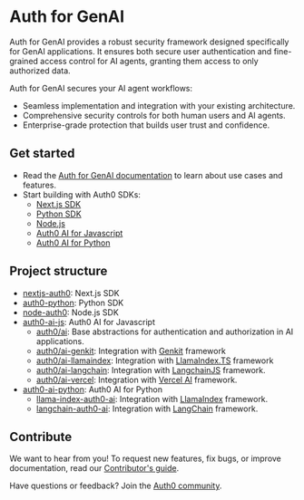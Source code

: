 # Auth for GenAI

Auth for GenAI provides a robust security framework designed specifically for GenAI applications. It ensures both secure user authentication and fine-grained access control for AI agents, granting them access to only authorized data.

Auth for GenAI secures your AI agent workflows:

- Seamless implementation and integration with your existing architecture.
- Comprehensive security controls for both human users and AI agents.
- Enterprise-grade protection that builds user trust and confidence.

## Get started

- Read the [Auth for GenAI documentation](https://sko-labs-poc.vercel.app/ai/docs) to learn about use cases and features. 
- Start building with Auth0 SDKs:
    - [Next.js SDK](https://github.com/auth0/nextjs-auth0)
    - [Python SDK](https://github.com/auth0/auth0-python)
    - [Node.js](https://github.com/auth0/node-auth0)
    - [Auth0 AI for Javascript](https://github.com/auth0-lab/auth0-ai-js)
    - [Auth0 AI for Python](https://github.com/auth0-lab/auth0-ai-python)

## Project structure

- [nextjs-auth0](https://github.com/auth0/nextjs-auth0): Next.js SDK
- [auth0-python](https://github.com/auth0/auth0-python): Python SDK
- [node-auth0](https://github.com/auth0/node-auth0): Node.js SDK
- [auth0-ai-js](https://github.com/auth0-lab/auth0-ai-js): Auth0 AI for Javascript
	- [auth0/ai](https://github.com/auth0-lab/auth0-ai-js/tree/main/packages/ai): Base abstractions for authentication and authorization in AI applications.
	- [auth0/ai-genkit](https://github.com/auth0-lab/auth0-ai-js/tree/main/packages/ai-genkit): Integration with [Genkit](https://firebase.google.com/docs/genkit) framework
	- [auth0/ai-llamaindex](https://github.com/auth0-lab/auth0-ai-js/tree/main/packages/ai-llamaindex): Integration with [LlamaIndex.TS](https://ts.llamaindex.ai/) framework
	- [auth0/ai-langchain](https://github.com/auth0-lab/auth0-ai-js/tree/main/packages/ai-langchain): Integration with [LangchainJS](https://js.langchain.com/docs/introduction/) framework.
	- [auth0/ai-vercel](https://github.com/auth0-lab/auth0-ai-js/tree/main/packages/ai-vercel): Integration with [Vercel AI](https://sdk.vercel.ai/) framework.
- [auth0-ai-python](https://github.com/auth0-lab/auth0-ai-python): Auth0 AI for Python
	- [llama-index-auth0-ai](https://github.com/auth0-lab/auth0-ai-python/blob/main/packages/llama-index-auth0-ai): Integration with [LlamaIndex](https://docs.llamaindex.ai/en/stable/) framework.
	- [langchain-auth0-ai](https://github.com/auth0-lab/auth0-ai-python/blob/main/packages/langchain-auth0-ai): Integration with [LangChain](https://python.langchain.com/docs/tutorials/) framework.

## Contribute

We want to hear from you! To request new features, fix bugs, or improve documentation, read our [Contributor's guide](https://github.com/auth0/open-source-template/blob/master/GENERAL-CONTRIBUTING.md).

Have questions or feedback? Join the [Auth0 community](https://community.auth0.com/).